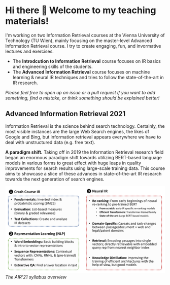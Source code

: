 # Hi there 👋 Welcome to my teaching materials!

I'm working on two Information Retrieval courses at the Vienna University of Technology (TU Wien), mainly focusing on the master-level Advanced Information Retrieval course. I try to create engaging, fun, and invormative lectures and exercises. 

- The **Introdcution to Information Retrieval** course focuses on IR basics and engineering skills of the students.
- The **Advanced Information Retrieval** course focuses on machine learning & neural IR techniques and tries to follow the state-of-the-art in IR research.

*Please feel free to open up an issue or a pull request if you want to add something, find a mistake, or think something should be explained better!*

## Advanced Information Retrieval 2021

Information Retrieval is the science behind search technology. Certainly, the most visible instances are the large Web Search engines, the likes of Google and Bing, but information retrieval appears everywhere we have to deal with unstructured data (e.g. free text).

**A paradigm shift.** Taking off in 2019 the Information Retrieval research field began an enormous paradigm shift towards utilizing BERT-based language models in various forms to great effect with huge leaps in quality improvements for search results using large-scale training data. This course aims to showcase a slice of these advances in state-of-the-art IR research towards the next generation of search engines. 

![Syllabus](advanced-information-retrieval/air-syllabus.png)
*The AIR'21 syllabus overview*

